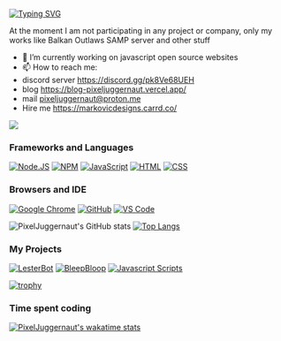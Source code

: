 [![Typing SVG](https://readme-typing-svg.demolab.com?font=Kanit&weight=800&size=30&pause=1000&color=F70000&center=true&vCenter=true&width=435&lines=PixelJuggernaut;Web+and+app+developer;Using+HTML%2FCSS%2FJavascript)](https://git.io/typing-svg)

At the moment I am not participating in any project or company, only my works like Balkan Outlaws SAMP server and other stuff 

- 🔭 I’m currently working on javascript open source websites
- 📫 How to reach me:
- discord server https://discord.gg/pk8Ve68UEH
- blog https://blog-pixeljuggernaut.vercel.app/
- mail pixeljuggernaut@proton.me
- Hire me https://markovicdesigns.carrd.co/ 
                        

![](https://komarev.com/ghpvc/?username=pixeljuggernaut&style=for-the-badge)

### Frameworks and Languages
[![Node.JS](https://img.shields.io/badge/Node.js-339933?style=for-the-badge&logo=nodedotjs&logoColor=white)](https://nodejs.org)
[![NPM](https://img.shields.io/badge/npm-CB3837?style=for-the-badge&logo=npm&logoColor=white)](https://npmjs.org)
[![JavaScript](https://img.shields.io/badge/JavaScript-F7DF1E?style=for-the-badge&logo=javascript&logoColor=white)](https://javascript.com)
[![HTML](https://img.shields.io/badge/HTML-E34F26?style=for-the-badge&logo=html5&logoColor=white)](https://html.spec.whatwg.org/multipage/)
[![CSS](https://img.shields.io/badge/CSS-1572B6?style=for-the-badge&logo=css3&logoColor=white)](https://w3.org/Style/CSS)
### Browsers and IDE
[![Google Chrome](https://img.shields.io/badge/Google_chrome-4285F4?style=for-the-badge&logo=Google-chrome&logoColor=white)](https://google.com/chrome/)
[![GitHub](https://img.shields.io/badge/Github-100000?style=for-the-badge&logo=github&logoColor=white)](https://github.com)
[![VS Code](https://img.shields.io/badge/Visual_Studio_Code-0078D4?style=for-the-badge&logo=visual%20studio%20code&logoColor=white)](https://code.visualstudio.com)

![PixelJuggernaut's GitHub stats](https://github-readme-stats.vercel.app/api?username=PixelJuggernaut&show_icons=true&theme=transparent)      [![Top Langs](https://github-readme-stats.vercel.app/api/top-langs/?username=PixelJuggernaut&theme=transparent)]([https://github.com/PixelJuggernaut/lesterbot])

### My Projects

[![LesterBot](https://github-readme-stats.vercel.app/api/pin/?username=PixelJuggernaut&repo=frontend-codes&theme=transparent)]([https://github.com/PixelJuggernaut/frontend-codes]) [![BleepBloop](https://github-readme-stats.vercel.app/api/pin/?username=PixelJuggernaut&repo=bleep-bloop-bot&theme=transparent)]([https://github.com/PixelJuggernaut/bleep-bloop-bot])
[![Javascript Scripts](https://github-readme-stats.vercel.app/api/pin/?username=PixelJuggernaut&repo=javascript-scripts&theme=transparent)]([https://github.com/PixelJuggernaut/javascript-scripts])

[![trophy](https://github-profile-trophy.vercel.app/?username=pixeljuggernaut&theme=onedark)](https://github.com/ryo-ma/github-profile-trophy)

### Time spent coding

[![PixelJuggernaut's wakatime stats](https://github-readme-stats.vercel.app/api/wakatime?username=Psycho006Develop&theme=transparent)](https://github.com/PixelJuggernaut/lesterbot)
